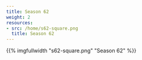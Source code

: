 ```yaml
---
title: Season 62
weight: 2
resources:
- src: /home/s62-square.png
  title: Season 62
---
```


{{% imgfullwidth "s62-square.png" "Season 62" %}}

<script type="text/javascript">
    var subdomain = 'scholacantorumsv'; //Site Subdomain
    var showID = ''; //Provide showID if you want to list one specific event
    var sections = 'all'; //'all' = events & collections; 'events' = only events; 'collections' = only Collections; 'classes' = only Classes
    var categoryID = ''; //Provide category ID if you want to load events or Classes from a specific category
    var hideNav = 'false'; //'false' = top navigation will be shown on widget load; 'true' = navigation will be hidden
    var width = "100%"; //Setting to 100% allows widget to resize automatically
</script>
<script type="text/javascript" src="https://scholacantorumsv.ludus.com/widget.js"></script>
